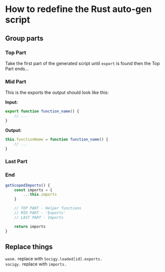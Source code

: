# How to redefine the Rust auto-gen script

## Group parts

### Top Part

Take the first part of the generated script until ```export``` is found then the Top Part ends...

### Mid Part

This is the exports the output should look like this:

**Input:**

```js
export function function_name() {
    // ...
}
```

**Output:**

```js
this.functionName = function function_name() {
    // ...
}
```

### Last Part

### End

```js
getScopedImports() {
    const imports = {
        ...this.imports
    }

    // TOP PART - Helper functions
    // MID PART - 'Exports'
    // LAST PART - Imports 

    return imports
}
```

## Replace things

```wasm.``` replace with ```Socigy.loaded[id].exports.``` </br>
```socigy.``` replace with ```imports.```